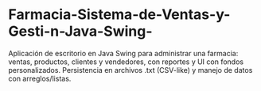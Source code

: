 # Farmacia-Sistema-de-Ventas-y-Gesti-n-Java-Swing-
Aplicación de escritorio en Java Swing para administrar una farmacia: ventas, productos, clientes y vendedores, con reportes y UI con fondos personalizados. Persistencia en archivos .txt (CSV-like) y manejo de datos con arreglos/listas.
